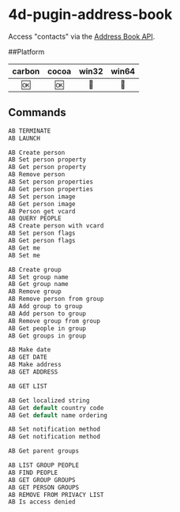 4d-pugin-address-book
=====================

Access "contacts" via the [Address Book API](https://developer.apple.com/library/mac/documentation/UserExperience/Conceptual/AddressBook/AddressBook.html).

##Platform

| carbon | cocoa | win32 | win64 |
|:------:|:-----:|:---------:|:---------:|
|🆗|🆗|🚫|🚫|

Commands
---

```c
AB TERMINATE
AB LAUNCH

AB Create person
AB Set person property
AB Get person property
AB Remove person
AB Set person properties
AB Get person properties
AB Set person image
AB Get person image
AB Person get vcard
AB QUERY PEOPLE
AB Create person with vcard
AB Set person flags
AB Get person flags
AB Get me
AB Set me

AB Create group
AB Set group name
AB Get group name
AB Remove group
AB Remove person from group
AB Add group to group
AB Add person to group
AB Remove group from group
AB Get people in group
AB Get groups in group

AB Make date
AB GET DATE
AB Make address
AB GET ADDRESS

AB GET LIST

AB Get localized string
AB Get default country code
AB Get default name ordering

AB Set notification method
AB Get notification method

AB Get parent groups

AB LIST GROUP PEOPLE
AB FIND PEOPLE
AB GET GROUP GROUPS
AB GET PERSON GROUPS
AB REMOVE FROM PRIVACY LIST
AB Is access denied
```
